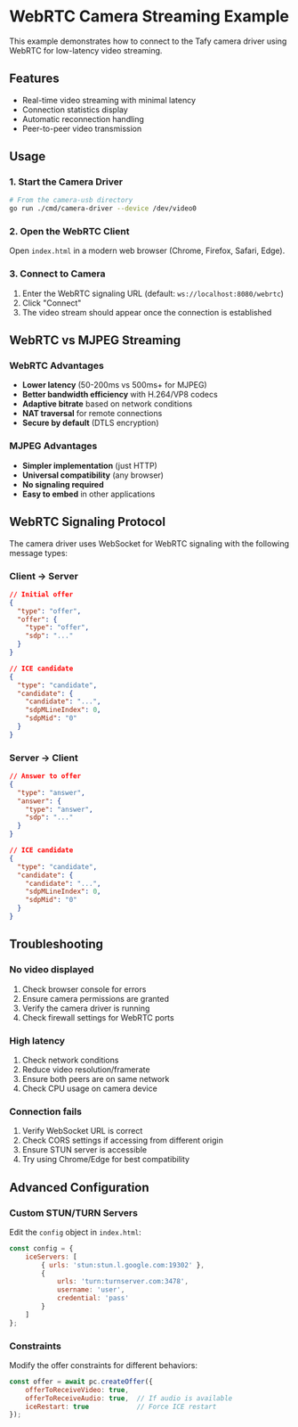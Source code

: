 # WebRTC Camera Streaming Example

This example demonstrates how to connect to the Tafy camera driver using WebRTC for low-latency video streaming.

## Features

- Real-time video streaming with minimal latency
- Connection statistics display
- Automatic reconnection handling
- Peer-to-peer video transmission

## Usage

### 1. Start the Camera Driver

```bash
# From the camera-usb directory
go run ./cmd/camera-driver --device /dev/video0
```

### 2. Open the WebRTC Client

Open `index.html` in a modern web browser (Chrome, Firefox, Safari, Edge).

### 3. Connect to Camera

1. Enter the WebRTC signaling URL (default: `ws://localhost:8080/webrtc`)
2. Click "Connect"
3. The video stream should appear once the connection is established

## WebRTC vs MJPEG Streaming

### WebRTC Advantages

- **Lower latency** (50-200ms vs 500ms+ for MJPEG)
- **Better bandwidth efficiency** with H.264/VP8 codecs
- **Adaptive bitrate** based on network conditions
- **NAT traversal** for remote connections
- **Secure by default** (DTLS encryption)

### MJPEG Advantages

- **Simpler implementation** (just HTTP)
- **Universal compatibility** (any browser)
- **No signaling required**
- **Easy to embed** in other applications

## WebRTC Signaling Protocol

The camera driver uses WebSocket for WebRTC signaling with the following message types:

### Client → Server

```json
// Initial offer
{
  "type": "offer",
  "offer": {
    "type": "offer",
    "sdp": "..."
  }
}

// ICE candidate
{
  "type": "candidate",
  "candidate": {
    "candidate": "...",
    "sdpMLineIndex": 0,
    "sdpMid": "0"
  }
}
```

### Server → Client

```json
// Answer to offer
{
  "type": "answer",
  "answer": {
    "type": "answer",
    "sdp": "..."
  }
}

// ICE candidate
{
  "type": "candidate",
  "candidate": {
    "candidate": "...",
    "sdpMLineIndex": 0,
    "sdpMid": "0"
  }
}
```

## Troubleshooting

### No video displayed

1. Check browser console for errors
2. Ensure camera permissions are granted
3. Verify the camera driver is running
4. Check firewall settings for WebRTC ports

### High latency

1. Check network conditions
2. Reduce video resolution/framerate
3. Ensure both peers are on same network
4. Check CPU usage on camera device

### Connection fails

1. Verify WebSocket URL is correct
2. Check CORS settings if accessing from different origin
3. Ensure STUN server is accessible
4. Try using Chrome/Edge for best compatibility

## Advanced Configuration

### Custom STUN/TURN Servers

Edit the `config` object in `index.html`:

```javascript
const config = {
    iceServers: [
        { urls: 'stun:stun.l.google.com:19302' },
        { 
            urls: 'turn:turnserver.com:3478',
            username: 'user',
            credential: 'pass'
        }
    ]
};
```

### Constraints

Modify the offer constraints for different behaviors:

```javascript
const offer = await pc.createOffer({
    offerToReceiveVideo: true,
    offerToReceiveAudio: true,  // If audio is available
    iceRestart: true            // Force ICE restart
});
```
